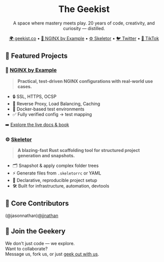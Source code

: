 <h1 align="center">The Geekist</h1>
<p align="center">
A space where mastery meets play. 20 years of code, creativity, and curiosity — distilled.
</p>

<p align="center">
  <a href="https://geekist.co">🌍 geekist.co</a> •
  <a href="https://github.com/theGeekist/nginx-by-example">📘 NGINX by Example</a> •
  <a href="https://github.com/theGeekist/skeletor">⚙️ Skeletor</a> •
  <a href="https://x.com/theGeekist">🐦 Twitter</a> •
  <a href="https://www.tiktok.com/@thegeekist">🎥 TikTok</a>
</p>

## 🧩 Featured Projects

### 📘 [NGINX by Example](https://github.com/theGeekist/nginx-by-example)
> **Practical, test-driven NGINX configurations with real-world use cases.**

- 🔒 SSL, HTTPS, OCSP
- 🚀 Reverse Proxy, Load Balancing, Caching
- 🐳 Docker-based test environments
- ✅ Fully verified config → test mapping

➡️ [Explore the live docs & book](https://geekist.co/nginx-by-example)

### ⚙️ [Skeletor](https://github.com/theGeekist/skeletor)
> **A blazing-fast Rust scaffolding tool for structured project generation and snapshots.**

- 🗂 Snapshot & apply complex folder trees
- ⚡ Generate files from `.skeletorrc` or YAML
- 🔁 Declarative, reproducible project setup
- 🛠 Built for infrastructure, automation, devtools


## 👥 Core Contributors

(@jasonnathan)[@jjnathan](https://jasonnathan.github.io)


## 📣 Join the Geekery

We don't just code — we explore.  
Want to collaborate?  
Message us, fork us, or just [geek out with us](https://geekist.co/subscribe).

